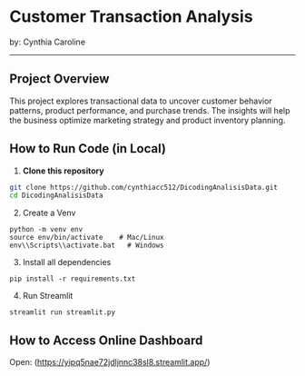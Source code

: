 # Customer Transaction Analysis

by: Cynthia Caroline

---

## Project Overview
This project explores transactional data to uncover customer behavior patterns, product performance, and purchase trends. The insights will help the business optimize marketing strategy and product inventory planning.

## How to Run Code (in Local)

1. **Clone this repository**
```bash
git clone https://github.com/cynthiacc512/DicodingAnalisisData.git
cd DicodingAnalisisData
```
2. Create a Venv

```
python -m venv env
source env/bin/activate    # Mac/Linux
env\\Scripts\\activate.bat   # Windows
```

3. Install all dependencies
```
pip install -r requirements.txt
```

4. Run Streamlit
```
streamlit run streamlit.py
```

## How to Access Online Dashboard
Open: (https://yipq5nae72jdljnnc38sl8.streamlit.app/)
